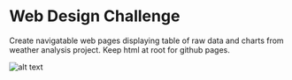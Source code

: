 # Web Design Challenge

Create navigatable web pages displaying table of raw data and charts from weather analysis project. Keep html at root for github pages.

![alt text](https://github.com/dougbhigh/Web-Design-Challenge/blob/master/Visualizations/Web_Visualization_Dashboard.png)